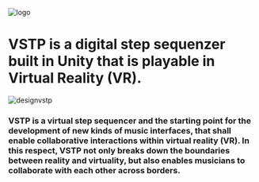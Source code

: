 ![logo](https://user-images.githubusercontent.com/41807674/52926392-8b824680-3303-11e9-8307-33204447bc0b.png)

# VSTP is a digital step sequenzer built in Unity that is playable in Virtual Reality (VR).



![designvstp](https://user-images.githubusercontent.com/41807674/52926262-11ea5880-3303-11e9-8262-5b0a1a6e1c86.png)

### VSTP is a virtual step sequencer and the starting point for the development of new kinds of music interfaces, that shall enable collaborative interactions within virtual reality (VR). In this respect, VSTP not only breaks down the boundaries between reality and virtuality, but also enables musicians to collaborate with each other across borders.
